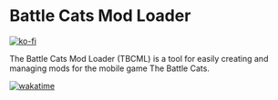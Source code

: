 # Battle Cats Mod Loader

[![ko-fi](https://ko-fi.com/img/githubbutton_sm.svg)](https://ko-fi.com/M4M53M4MN)

The Battle Cats Mod Loader (TBCML) is a tool for easily creating and managing mods for the mobile game The Battle Cats.

[![wakatime](https://wakatime.com/badge/user/ab1fc9e5-e285-49d1-8dc6-2f2e0198c8f6/project/0350bd63-7366-48f1-8a0d-72dab553a007.svg)](https://wakatime.com/badge/user/ab1fc9e5-e285-49d1-8dc6-2f2e0198c8f6/project/0350bd63-7366-48f1-8a0d-72dab553a007)
